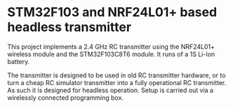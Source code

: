 # STM32F103 and NRF24L01+ based headless transmitter

This project implements a 2.4 GHz RC transmitter using the NRF24L01+ wireless module and the STM32F103C8T6 module. It runs of a 1S Li-Ion battery.

The transmitter is designed to be used in old RC transmitter hardware, or to turn a cheap RC simulator transmitter into a fully operational RC transmitter. As such it is designed for headless operation. Setup is carried out via a wirelessly connected programming box.

